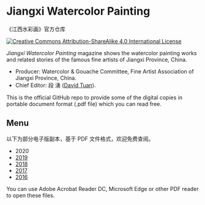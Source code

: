 # Jiangxi Watercolor Painting

《江西水彩画》官方仓库

[![Creative Commons Attribution-ShareAlike 4.0 International License](../assets/cc-by-sa.png)](./LICENSE)

_Jiangxi Watercolor Painting_ magazine shows the watercolor painting works and related stories of the famous fine artists of Jiangxi Province, China.

- Producer: Watercolor & Gouache Committee, Fine Artist Association of Jiangxi Province, China.
- Chief Editor: 段 湧 ([David Tuan](https://github.com/artistduan)).

This is the official GitHub repo to provide some of the digital copies in portable document format (.pdf file) which you can read free.

## Menu

以下为部分电子版副本，基于 PDF 文件格式，欢迎免费查阅。

- 2020
- [2019](./magazine/WatercolorJx-2019.pdf)
- [2018](./magazine/WatercolorJx-2018.pdf)
- [2017](./magazine/WatercolorJx-2017.pdf)
- [2016](./magazine/WatercolorJx-2016.pdf)

You can use Adobe Acrobat Reader DC, Microsoft Edge or other PDF reader to open these files.

